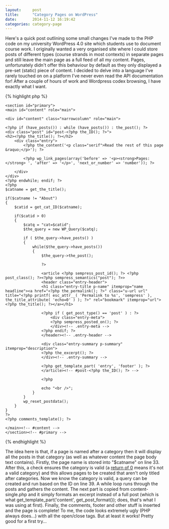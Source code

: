 ```yaml
---
layout:     post
title:      "Category Pages on WordPress"
date:       2014-11-12 16:19:42
categories: category-page
---
```

Here's a quick post outlining some small changes I've made to the PHP code on my university WordPress 4.0 site which students use to document course work. I originally wanted a very organised site where I could store posts of different types (course strands in most contexts) in separate pages and still leave the main page as a full feed of all my content. Pages, unfortunately didn't offer this behaviour by default as they only displayed a pre-set (static) piece of content.  I decided to delve into a language I've rarely touched on on a platform I've never even read the API documentation for! After a couple of hours of work and Wordpress codex browsing, I have exactly what I want. 
<!--more-->
{% highlight php %}
<?php
/**
 * The template for displaying all pages.
 *
 * This is the template that displays all pages by default.
 * Please note that this is the WordPress construct of pages
 * and that other 'pages' on your WordPress site will use a
 * different template.
 *
 * @package SemPress
 * @since SemPress 1.0.0
 */

get_header(); ?>

	<section id="primary">
	<main id="content" role="main">

	<div id="content" class="narrowcolumn" role="main">
	
	<?php if (have_posts()) : while (have_posts()) : the_post(); ?>
	<div class="post" id="post-<?php the_ID(); ?>">
	<h2><?php the_title(); ?></h2>
		<div class="entry">
			<?php the_content('<p class="serif">Read the rest of this page &raquo;</p>'); ?>
	
			<?php wp_link_pages(array('before' => '<p><strong>Pages:</strong> ', 'after' => '</p>', 'next_or_number' => 'number')); ?>
	
		</div>
	</div>
	<?php endwhile; endif; ?>
	<?php
	$catname = get_the_title();

	if($catname != "About")
	{
		$catid = get_cat_ID($catname);

		if($catid > 0)
		{
			$catq = "cat=$catid";
			$the_query = new WP_Query($catq);

			if ( $the_query->have_posts() )
			{
				while($the_query->have_posts())
				{
					$the_query->the_post();

					?>

					<article <?php sempress_post_id(); ?> <?php post_class(); ?><?php sempress_semantics("post"); ?>>
					<header class="entry-header">
					<h1 class="entry-title p-name" itemprop="name headline"><a href="<?php the_permalink(); ?>" class="u-url url" title="<?php printf( esc_attr__( 'Permalink to %s', 'sempress' ), the_title_attribute( 'echo=0' ) ); ?>" rel="bookmark" itemprop="url"><?php the_title(); ?></a></h1>

					<?php if ( get_post_type() == 'post' ) : ?>
						<div class="entry-meta">
						<?php sempress_posted_on(); ?>
						</div><!-- .entry-meta -->
					<?php endif; ?>
					</header><!-- .entry-header -->

					<div class="entry-summary p-summary" itemprop="description">
					<?php the_excerpt(); ?>
					</div><!-- .entry-summary -->

					<?php get_template_part( 'entry', 'footer' ); ?>
					</article><!-- #post-<?php the_ID(); ?> -->

					<?php

					echo "<br />";
				}
			}
			wp_reset_postdata();
		}
	}
	?>
	<?php comments_template(); ?>

	</main><!-- #content -->
	</section><!-- #primary -->

<?php get_sidebar(); ?>
<?php get_footer(); ?>
{% endhighlight %}

The idea here is that, if a page is named after a category then it will display all the posts in that category (as well as whatever content the page body text contains). Firstly, the page name is stored into "$catname" on line 33. After this, a check ensures the category is valid (a [return of 0](http://codex.wordpress.org/Function_Reference/get_cat_ID#Return_Values) means it's not a valid category) and this allows pages to be created that aren't only titled after categories. Now we know the category is valid, a query can be created and run based on the ID on line 39. A while loop runs through the posts and gathers the content. The next part is copied from content-single.php and it simply formats an excerpt instead of a full post (which is what get_template_part('content', get_post_format()); does, that's what I was using at first). Finally, the comments, footer and other stuff is inserted and the page is complete! To me, the code looks extremely ugly (PHP always does...) with all the open/close tags. But at least it works! Pretty good for a first try...
